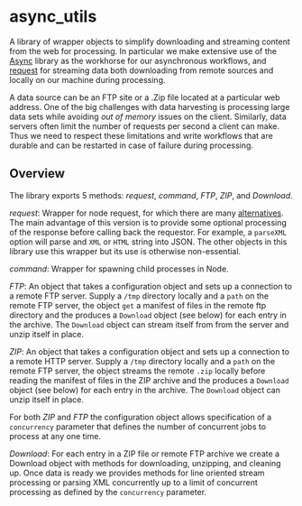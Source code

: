 # async_utils
A library of wrapper objects to simplify downloading and streaming content from the web for processing. In particular we make extensive use of the [Async]() library as the workhorse for our asynchronous workflows, and [request]() for streaming data both downloading from remote sources and locally on our machine during processing. 

A data source can be an FTP site or a .Zip file located at a particular web address. One of the big challenges with data harvesting is processing large data sets while avoiding *out of memory* issues on the client. Similarly, data servers often limit the number of requests per second a client can make. Thus we need to respect these limitations and write workflows that are durable and can be restarted in case of failure during processing.

## Overview
The library exports 5 methods: _request_, _command_, _FTP_, _ZIP_, and _Download_. 

_request_: Wrapper for node request, for which there are many [alternatives](https://github.com/request/request/issues/3143). The main advantage of this version is to provide some optional processing of the response before calling back the requestor. For example, a `parseXML` option will parse and `XML` or `HTML` string into JSON. The other objects in this library use this wrapper but its use is otherwise non-essential.

_command_: Wrapper for spawning child processes in Node.

_FTP_: An object that takes a configuration object and sets up a connection to a remote FTP server. Supply a `/tmp` directory locally and a `path` on the remote FTP server, the object `get` a manifest of files in the remote ftp directory and the produces a `Download` object (see below) for each entry in the archive. The `Download` object can stream itself from from the server and unzip itself in place. 

_ZIP_: An object that takes a configuration object and sets up a connection to a remote HTTP server. Supply a `/tmp` directory locally and a `path` on the remote FTP server, the object streams the remote `.zip` locally before reading the manifest of files in the ZIP archive and the produces a `Download` object (see below) for each entry in the archive. The `Download` object can unzip itself in place.

For both _ZIP_ and _FTP_ the configuration object allows specification of a `concurrency` parameter that defines the number of concurrent jobs to process at any one time.

_Download_: For each entry in a ZIP file or remote FTP archive we create a Download object with methods for downloading, unzipping, and cleaning up. Once data is ready we provides methods for line oriented stream processing or parsing XML concurrently up to a limit of concurrent processing as defined by the `concurrency` parameter.

